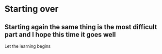 <h1> Starting over </h1>
<h2>Starting again the same thing is the most difficult part and I hope this time it goes well</h2>
<p> Let the learning begins </p>
